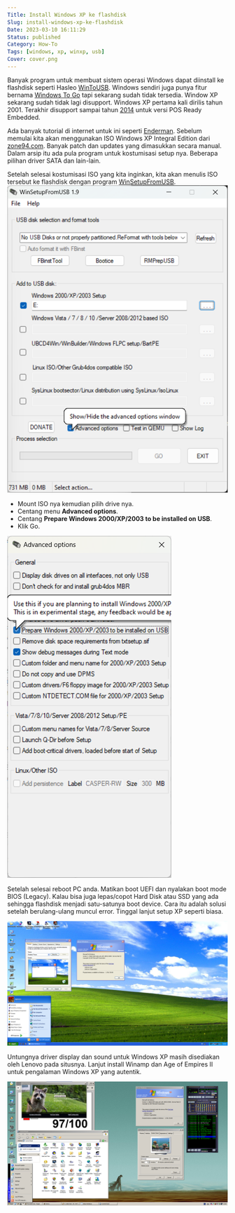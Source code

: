 ```yaml
---
Title: Install Windows XP ke flashdisk
Slug: install-windows-xp-ke-flashdisk
Date: 2023-03-10 16:11:29
Status: published
Category: How-To
Tags: [windows, xp, winxp, usb]
Cover: cover.png
---
```



Banyak program untuk membuat sistem operasi Windows dapat diinstall ke flashdisk seperti Hasleo [WinToUSB](https://www.easyuefi.com/wintousb/). Windows sendiri juga punya fitur bernama [Windows To Go](https://learn.microsoft.com/en-us/windows/deployment/planning/windows-to-go-overview) tapi sekarang sudah tidak tersedia.
Window XP sekarang sudah tidak lagi disupport. Windows XP pertama kali dirilis tahun 2001. Terakhir disupport sampai tahun [2014](https://learn.microsoft.com/en-us/lifecycle/products/windows-xp) untuk versi POS Ready Embedded.

Ada banyak tutorial di internet  untuk ini seperti [Enderman](https://malwarewatch.org/documents/runwindowsxponusb.html).
Sebelum memulai kita akan menggunakan ISO Windows XP Integral Edition dari [zone94.com](https://zone94.com/downloads/software/operating-systems/123-windows-xp-professional-sp3-x86-integral-edition). Banyak patch dan updates yang dimasukkan secara manual. Dalam arsip itu ada pula program untuk kostumisasi setup nya. Beberapa pilihan driver SATA dan lain-lain. 

Setelah selesai kostumisasi ISO yang kita inginkan, kita akan menulis ISO tersebut ke flashdisk dengan program [WinSetupFromUSB](https://www.majorgeeks.com/files/details/winsetupfromusb.html).
[![Advanced Options](WinSetupFromUSB.png)](WinSetupFromUSB.png)

- Mount ISO nya kemudian pilih drive nya.
- Centang menu **Advanced options**. 
- Centang **Prepare Windows 2000/XP/2003 to be installed on USB**.
- Klik Go.

[![Prepare Windows XP](WinSetupFromUSB-options.png)](WinSetupFromUSB-options.png)

Setelah selesai reboot PC anda. Matikan boot UEFI dan nyalakan boot mode BIOS (Legacy). Kalau bisa juga lepas/copot Hard Disk atau SSD yang ada sehingga flashdisk menjadi satu-satunya boot device. 
Cara itu adalah solusi setelah berulang-ulang muncul error. Tinggal lanjut setup XP seperti biasa.

[![Dekstop Screenshot](screenshot.png)](screenshot.png)

Untungnya driver display dan sound untuk Windows XP masih disediakan oleh Lenovo pada situsnya.
Lanjut install Winamp dan Age of Empires II untuk pengalaman Windows XP yang autentik.

[![Desktop Screenshot](screenshot1.png)](screenshot1.png)
